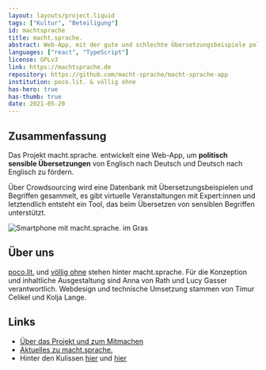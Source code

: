 ```yaml
---
layout: layouts/project.liquid
tags: ["Kultur", "Beteiligung"]
id: machtsprache
title: macht.sprache.
abstract: Web-App, mit der gute und schlechte Übersetzungsbeispiele politisch sensibler Begriffe gesammelt, sortiert, diskutiert und bewertet werden.
languages: ["react", "TypeScript"]
license: GPLv3
link: https://machtsprache.de
repository: https://github.com/macht-sprache/macht-sprache-app
institution: poco.lit. & völlig ohne
has-hero: true
has-thumb: true
date: 2021-05-20
---
```


## Zusammenfassung

Das Projekt macht.sprache. entwickelt eine Web-App, um **politisch sensible Übersetzungen** von Englisch nach Deutsch und Deutsch nach Englisch zu fördern.

Über Crowdsourcing wird eine Datenbank mit Übersetzungsbeispielen und Begriffen gesammelt, es gibt virtuelle Veranstaltungen mit Expert:innen und letztendlich entsteht ein Tool, das beim Übersetzen von sensiblen Begriffen unterstützt.

![Smartphone mit macht.sprache. im Gras](/assets/images/projects/machtsprache_wiese.jpg)

## Über uns

[poco.lit.](https://pocolit.com) und [völlig ohne](https://volligohne.de) stehen hinter macht.sprache. Für die Konzeption und inhaltliche Ausgestaltung sind Anna von Rath und Lucy Gasser verantwortlich. Webdesign und technische Umsetzung stammen von Timur Celikel und Kolja Lange.

## Links

* [Über das Projekt und zum Mitmachen](https://www.machtsprache.de/about)
* [Aktuelles zu macht.sprache.](https://www.machtsprache.de/news)
* Hinter den Kulissen [hier](https://pocolit.com/2021/03/05/macht-sprache-hinter-den-kulissen-ueber-das-design-barrierefreiheit-und-den-umgang-mit-diskriminierenden-begriffen/) und [hier](https://pocolit.com/2021/04/02/macht-sprache-hinter-den-kulissen-verhaltenskodex-uebersetzungen-bewerten-und-mitmachen/)

